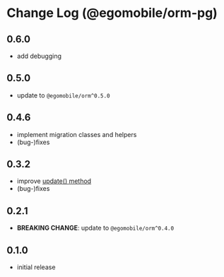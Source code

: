 # Change Log (@egomobile/orm-pg)

## 0.6.0

- add debugging

## 0.5.0

- update to `@egomobile/orm^0.5.0`

## 0.4.6

- implement migration classes and helpers
- (bug-)fixes

## 0.3.2

- improve [update() method](https://egomobile.github.io/node-orm-pg/classes/PostgreSQLDataAdapter.html#update)
- (bug-)fixes

## 0.2.1

- **BREAKING CHANGE**: update to `@egomobile/orm^0.4.0`

## 0.1.0

- initial release
